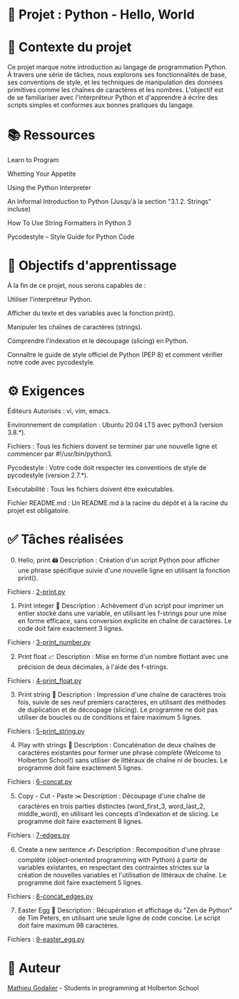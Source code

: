 # 🐍 Projet : Python - Hello, World

# 📖 Contexte du projet
Ce projet marque notre introduction au langage de programmation Python. À travers une série de tâches, nous explorons ses fonctionnalités de base, ses conventions de style, et les techniques de manipulation des données primitives comme les chaînes de caractères et les nombres. L'objectif est de se familiariser avec l'interpréteur Python et d'apprendre à écrire des scripts simples et conformes aux bonnes pratiques du langage.

# 📚 Ressources
Learn to Program

Whetting Your Appetite

Using the Python Interpreter

An Informal Introduction to Python (Jusqu'à la section "3.1.2. Strings" incluse)

How To Use String Formatters in Python 3

Pycodestyle – Style Guide for Python Code

# 🎯 Objectifs d'apprentissage
À la fin de ce projet, nous serons capables de :

Utiliser l'interpréteur Python.

Afficher du texte et des variables avec la fonction print().

Manipuler les chaînes de caractères (strings).

Comprendre l'indexation et le découpage (slicing) en Python.

Connaître le guide de style officiel de Python (PEP 8) et comment vérifier notre code avec pycodestyle.

# ⚙️ Exigences
Éditeurs Autorisés : vi, vim, emacs.

Environnement de compilation : Ubuntu 20.04 LTS avec python3 (version 3.8.*).

Fichiers : Tous les fichiers doivent se terminer par une nouvelle ligne et commencer par #!/usr/bin/python3.

Pycodestyle : Votre code doit respecter les conventions de style de pycodestyle (version 2.7.*).

Exécutabilité : Tous les fichiers doivent être exécutables.

Fichier README.md : Un README.md à la racine du dépôt et à la racine du projet est obligatoire.

# ✅ Tâches réalisées
0. Hello, print 🖨️
Description : Création d'un script Python pour afficher une phrase spécifique suivie d'une nouvelle ligne en utilisant la fonction print().

Fichiers : [2-print.py](https://github.com/Mathieu7483/holbertonschool-higher_level_programming/blob/main/python-hello_world/2-print.py)

1. Print integer 🔢
Description : Achèvement d'un script pour imprimer un entier stocké dans une variable, en utilisant les f-strings pour une mise en forme efficace, sans conversion explicite en chaîne de caractères. Le code doit faire exactement 3 lignes.

Fichiers : [3-print_number.py](https://github.com/Mathieu7483/holbertonschool-higher_level_programming/blob/main/python-hello_world/3-print_number.py)

2. Print float 📈
Description : Mise en forme d'un nombre flottant avec une précision de deux décimales, à l'aide des f-strings.

Fichiers : [4-print_float.py](https://github.com/Mathieu7483/holbertonschool-higher_level_programming/blob/main/python-hello_world/4-print_float.py)

3. Print string 🧵
Description : Impression d'une chaîne de caractères trois fois, suivie de ses neuf premiers caractères, en utilisant des méthodes de duplication et de découpage (slicing). Le programme ne doit pas utiliser de boucles ou de conditions et faire maximum 5 lignes.

Fichiers : [5-print_string.py](https://github.com/Mathieu7483/holbertonschool-higher_level_programming/blob/main/python-hello_world/5-print_string.py)

4. Play with strings 🧩
Description : Concaténation de deux chaînes de caractères existantes pour former une phrase complète (Welcome to Holberton School!) sans utiliser de littéraux de chaîne ni de boucles. Le programme doit faire exactement 5 lignes.

Fichiers : [6-concat.py](https://github.com/Mathieu7483/holbertonschool-higher_level_programming/blob/main/python-hello_world/6-concat.py)

5. Copy - Cut - Paste ✂️
Description : Découpage d'une chaîne de caractères en trois parties distinctes (word_first_3, word_last_2, middle_word), en utilisant les concepts d'indexation et de slicing. Le programme doit faire exactement 8 lignes.

Fichiers : [7-edges.py]()

6. Create a new sentence ✍️
Description : Recomposition d'une phrase complète (object-oriented programming with Python) à partir de variables existantes, en respectant des contraintes strictes sur la création de nouvelles variables et l'utilisation de littéraux de chaîne. Le programme doit faire exactement 5 lignes.

Fichiers : [8-concat_edges.py](https://github.com/Mathieu7483/holbertonschool-higher_level_programming/blob/main/python-hello_world/8-concat_edges.py)

7. Easter Egg 🥚
Description : Récupération et affichage du "Zen de Python" de Tim Peters, en utilisant une seule ligne de code concise. Le script doit faire maximum 98 caractères.

Fichiers : [9-easter_egg.py](https://github.com/Mathieu7483/holbertonschool-higher_level_programming/blob/main/python-hello_world/9-easter_egg.py)

# 👤 Auteur
[Mathieu Godalier](https://github.com/Mathieu7483) - Students in programming at Holberton School
